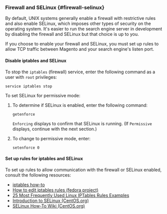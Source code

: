 <div markdown="1">

### Firewall and SELinux {#firewall-selinux}
By default, UNIX systems generally enable a firewall with restrictive rules and also enable SELinux, which imposes other types of security on the operating system. It's easier to run the search engine server in development by disabling the firewall and SELinux but that choice is up to you.

If you choose to enable your firewall and SELinux, you must set up rules to allow TCP traffic between Magento and your search engine's listen port.

#### Disable iptables and SELinux
To stop the `iptables` (firewall) service, enter the following command as a user with `root` privileges:

	service iptables stop

To set SELinux for permissive mode:

1.	To determine if SELinux is enabled, enter the following command:

		getenforce

	`Enforcing` displays to confirm that SELinux is running. (If `Permissive` displays, continue with the next section.)
2.	To change to permissive mode, enter:

		setenforce 0

#### Set up rules for iptables and SELinux
To set up rules to allow communication with the firewall or SELinux enabled, consult the following resources:

*	<a href="https://help.ubuntu.com/community/IptablesHowTo" target="_blank">iptables how-to</a>
*	<a href="https://fedoraproject.org/wiki/How_to_edit_iptables_rules" target="_blank">How to edit iptables rules (fedora project)</a>
*	<a href="http://www.thegeekstuff.com/2011/06/iptables-rules-examples/" target="_blank">25 Most Frequently Used Linux IPTables Rules Examples</a>
*	<a href="https://www.centos.org/docs/5/html/Deployment_Guide-en-US/ch-selinux.html" target="_blank">Introduction to SELinux (CentOS.org)</a>
*	<a href="https://wiki.centos.org/HowTos/SELinux" target="_blank">SELinux How-To Wiki (CentOS.org)</a>